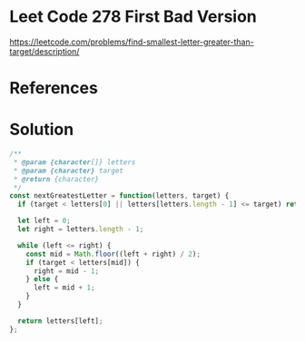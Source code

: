 # Leet Code 278 First Bad Version

https://leetcode.com/problems/find-smallest-letter-greater-than-target/description/
# References

# Solution

```javascript
/**
 * @param {character[]} letters
 * @param {character} target
 * @return {character}
 */
const nextGreatestLetter = function(letters, target) {
  if (target < letters[0] || letters[letters.length - 1] <= target) return letters[0];

  let left = 0;
  let right = letters.length - 1;

  while (left <= right) {
    const mid = Math.floor((left + right) / 2);
    if (target < letters[mid]) {
      right = mid - 1;
    } else {
      left = mid + 1;
    }
  }

  return letters[left];
};
```
